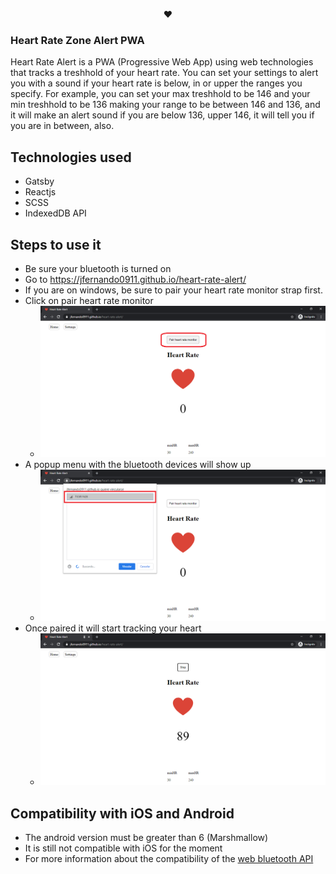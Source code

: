 <p align="center">❤</p>

### Heart Rate Zone Alert PWA

Heart Rate Alert is a PWA (Progressive Web App) using web technologies that tracks a treshhold of your heart rate. You can set your settings to alert you with a sound if your heart rate is below, in or upper the ranges you specify. For example, you can set your max treshhold to be 146 and your min treshhold to be 136 making your range to be between 146 and 136, and it will make an alert sound if you are below 136, upper 146, it will tell you if you are in between, also.

## Technologies used

* Gatsby
* Reactjs
* SCSS
* IndexedDB API

## Steps to use it

* Be sure your bluetooth is turned on
* Go to https://jfernando0911.github.io/heart-rate-alert/
* If you are on windows, be sure to pair your heart rate monitor strap first.
* Click on pair heart rate monitor
    *  ![alt text](static/pairing_device.png)
* A popup menu with the bluetooth devices will show up
    *  ![alt text](static/selecting_device.png)
* Once paired it will start tracking your heart
    *  ![alt text](static/it_will_track_heart_rate.png)

## Compatibility with iOS and Android

* The android version must be greater than 6 (Marshmallow)
* It is still not compatible with iOS for the moment
* For more information about the compatibility of the [web bluetooth API](https://github.com/WebBluetoothCG/web-bluetooth/blob/master/implementation-status.md) 

